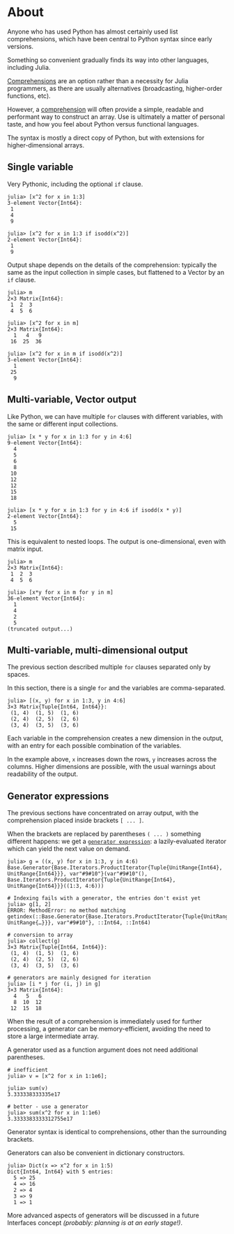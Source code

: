 # About

Anyone who has used Python has almost certainly used list comprehensions, which have been central to Python syntax since early versions.

Something so convenient gradually finds its way into other languages, including Julia.

[Comprehensions][wikibook] are an option rather than a necessity for Julia programmers, as there are usually alternatives (broadcasting, higher-order functions, etc).

However, a [comprehension][comprehensions] will often provide a simple, readable and performant way to construct an array.
Use is ultimately a matter of personal taste, and how you feel about Python versus functional languages.

The syntax is mostly a direct copy of Python, but with extensions for higher-dimensional arrays.

## Single variable

Very Pythonic, including the optional `if` clause.

```julia-repl
julia> [x^2 for x in 1:3]
3-element Vector{Int64}:
 1
 4
 9

julia> [x^2 for x in 1:3 if isodd(x^2)]
2-element Vector{Int64}:
 1
 9
```

Output shape depends on the details of the comprehension: typically the same as the input collection in simple cases, but flattened to a Vector by an `if` clause.

```julia-repl
julia> m
2×3 Matrix{Int64}:
 1  2  3
 4  5  6

julia> [x^2 for x in m]
2×3 Matrix{Int64}:
  1   4   9
 16  25  36

julia> [x^2 for x in m if isodd(x^2)] 
3-element Vector{Int64}:
  1
 25
  9
```

## Multi-variable, Vector output

Like Python, we can have multiple `for` clauses with different variables, with the same or different input collections.

```julia-repl
julia> [x * y for x in 1:3 for y in 4:6]
9-element Vector{Int64}:
  4
  5
  6
  8
 10
 12
 12
 15
 18

julia> [x * y for x in 1:3 for y in 4:6 if isodd(x * y)]
2-element Vector{Int64}:
  5
 15
```

This is equivalent to nested loops.
The output is one-dimensional, even with matrix input.

```julia-repl
julia> m
2×3 Matrix{Int64}:
 1  2  3
 4  5  6

julia> [x*y for x in m for y in m]
36-element Vector{Int64}:
  1
  4
  2
  5
(truncated output...)
```

## Multi-variable, multi-dimensional output

The previous section described multiple `for` clauses separated only by spaces.

In this section, there is a single `for` and the variables are comma-separated.

```julia-repl
julia> [(x, y) for x in 1:3, y in 4:6]
3×3 Matrix{Tuple{Int64, Int64}}:
 (1, 4)  (1, 5)  (1, 6)
 (2, 4)  (2, 5)  (2, 6)
 (3, 4)  (3, 5)  (3, 6)
```

Each variable in the comprehension creates a new dimension in the output, with an entry for each possible combination of the variables.

In the example above, `x` increases down the rows, `y` increases across the columns.
Higher dimensions are possible, with the usual warnings about readability of the output.

## Generator expressions

The previous sections have concentrated on array output, with the comprehension placed inside brackets `[ ... ]`.

When the brackets are replaced by parentheses `( ... )` something different happens: we get a [`generator expression`][generators]: a lazily-evaluated iterator which can yield the next value on demand.

```julia-repl
julia> g = ((x, y) for x in 1:3, y in 4:6)
Base.Generator{Base.Iterators.ProductIterator{Tuple{UnitRange{Int64}, UnitRange{Int64}}}, var"#9#10"}(var"#9#10"(), Base.Iterators.ProductIterator{Tuple{UnitRange{Int64}, UnitRange{Int64}}}((1:3, 4:6)))

# Indexing fails with a generator, the entries don't exist yet
julia> g[1, 2]
ERROR: MethodError: no method matching getindex(::Base.Generator{Base.Iterators.ProductIterator{Tuple{UnitRange{…}, UnitRange{…}}}, var"#9#10"}, ::Int64, ::Int64)

# conversion to array
julia> collect(g)
3×3 Matrix{Tuple{Int64, Int64}}:
 (1, 4)  (1, 5)  (1, 6)
 (2, 4)  (2, 5)  (2, 6)
 (3, 4)  (3, 5)  (3, 6)

# generators are mainly designed for iteration
julia> [i * j for (i, j) in g]
3×3 Matrix{Int64}:
  4   5   6
  8  10  12
 12  15  18
```

When the result of a comprehension is immediately used for further processing, a generator can be memory-efficient, avoiding the need to store a large intermediate array.

A generator used as a function argument does not need additional parentheses.

```julia-repl
# inefficient
julia> v = [x^2 for x in 1:1e6];

julia> sum(v)
3.333338333335e17

# better - use a generator
julia> sum(x^2 for x in 1:1e6)
3.3333383333312755e17
```

Generator syntax is identical to comprehensions, other than the surrounding brackets.

Generators can also be convenient in dictionary constructors.

```julia-repl
julia> Dict(x => x^2 for x in 1:5)
Dict{Int64, Int64} with 5 entries:
  5 => 25
  4 => 16
  2 => 4
  3 => 9
  1 => 1
```

More advanced aspects of generators will be discussed in a future Interfaces concept _(probably: planning is at an early stage!)_.


[comprehensions]: https://docs.julialang.org/en/v1/manual/arrays/#man-comprehensions
[generators]: https://docs.julialang.org/en/v1/manual/arrays/#man-generators
[wikibook]: https://en.wikibooks.org/wiki/Introducing_Julia/Controlling_the_flow#Comprehensions
